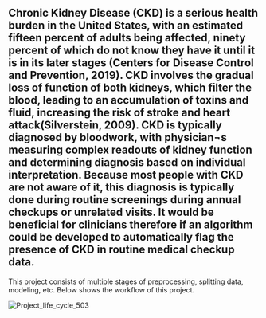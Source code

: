 ## Chronic Kidney Disease (CKD) is a serious health burden in the United States, with an estimated fifteen percent of adults being affected, ninety percent of which do not know they have it until it is in its later stages (Centers for Disease Control and Prevention, 2019). CKD involves the gradual loss of function of both kidneys, which filter the blood, leading to an accumulation of toxins and fluid, increasing the risk of stroke and heart attack(Silverstein, 2009). CKD is typically diagnosed by bloodwork, with physician¬s measuring complex readouts of kidney function and determining diagnosis based on individual interpretation. Because most people with CKD are not aware of it, this diagnosis is typically done during routine screenings during annual checkups or unrelated visits. It would be beneficial for clinicians therefore if an algorithm could be developed to automatically flag the presence of CKD in routine medical checkup data.

This project consists of multiple stages of preprocessing, splitting data, modeling, etc. Below shows the workflow of this project.

![Project_life_cycle_503](https://user-images.githubusercontent.com/80921236/176087919-ee7078f1-f567-451f-a57d-cdb991e30c94.jpg)
